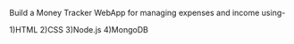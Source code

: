 Build a Money Tracker WebApp for managing expenses and income using-

1)HTML
2)CSS
3)Node.js
4)MongoDB